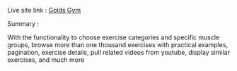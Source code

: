Live site link : <a href="https://golds-gym-club.netlify.app/" >Golds Gym</a>


Summary :

With the functionality to choose exercise categories and specific muscle groups, browse more than one thousand exercises with practical examples, pagination, exercise details, pull related videos from youtube, display similar exercises, and much more